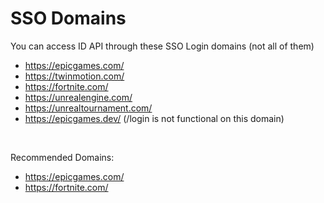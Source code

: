 # SSO Domains

You can access ID API through these SSO Login domains (not all of them)

- https://epicgames.com/
- https://twinmotion.com/
- https://fortnite.com/
- https://unrealengine.com/
- https://unrealtournament.com/
- https://epicgames.dev/   (/login is not functional on this domain)

<br/>

Recommended Domains:

- https://epicgames.com/
- https://fortnite.com/
